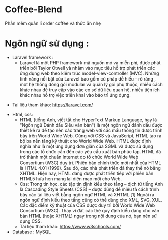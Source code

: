 # Coffee-Blend
Phần mềm quản lí order coffee và thức ăn nhẹ

# Ngôn ngữ sử dụng : 
 - Laravel framework :
   + Laravel là một PHP framework  mã nguồn mở và miễn phí, được phát triển bởi Taylor Otwell và nhắm vào mục tiêu hỗ trợ phát triển các ứng dụng web theo kiếm trúc model-view-controller (MVC). Những tính năng nổi bật của Laravel bao gồm cú pháp dễ hiểu – rõ ràng , một hệ thống đóng gói modular và quản lý gói phụ thuộc, nhiều cách khác nhau để truy cập vào các cơ sở dữ liệu quan hệ, nhiều tiện ích khác nhau hỗ trợ việc triển khai vào bảo trì ứng dụng.
  + Tài liệu tham khảo: https://laravel.com/
 - Html, css: 
    + HTML (tiếng Anh, viết tắt cho HyperText Markup Language, hay là "Ngôn ngữ Đánh dấu Siêu văn bản") là một ngôn ngữ đánh dấu được thiết kế ra để tạo nên các trang web với các mẩu thông tin được trình bày trên World Wide Web. Cùng với CSS và JavaScript, HTML tạo ra bộ ba nền tảng kỹ thuật cho World Wide Web. HTML được định nghĩa như là một ứng dụng đơn giản của SGML và được sử dụng trong các tổ chức cần đến các yêu cầu xuất bản phức tạp. HTML đã trở thành một chuẩn Internet do tổ chức World Wide Web Consortium (W3C) duy trì. Phiên bản chính thức mới nhất của HTML là HTML 4.01 (1999). Sau đó, các nhà phát triển đã thay thế nó bằng XHTML. Hiện nay, HTML đang được phát triển tiếp với phiên bản HTML5 hứa hẹn mang lại diện mạo mới cho Web.
    + Css: Trong tin học, các tập tin định kiểu theo tầng – dịch từ tiếng Anh là Cascading Style Sheets (CSS) – được dùng để miêu tả cách trình bày các tài liệu viết bằng ngôn ngữ HTML và XHTML.[1] Ngoài ra ngôn ngữ định kiểu theo tầng cũng có thể dùng cho XML, SVG, XUL. Các đặc điểm kỹ thuật của CSS được duy trì bởi World Wide Web Consortium (W3C). Thay vì đặt các thẻ quy định kiểu dáng cho văn bản HTML (hoặc XHTML) ngay trong nội dung của nó, bạn nên sử dụng CSS.
    + Tài liệu tham khảo: https://www.w3schools.com/
 - Database : MySQL
